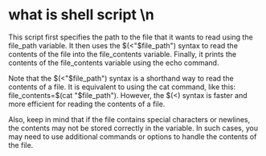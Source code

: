 # what is shell script \n

This script first specifies the path to the file that it wants to read using the file_path variable.
It then uses the $(<"$file_path") syntax to read the contents of the file into the file_contents variable.
Finally, it prints the contents of the file_contents variable using the echo command.

Note that the $(<"$file_path") syntax is a shorthand way to read the contents of a file.
It is equivalent to using the cat command, like this: file_contents=$(cat "$file_path").
However, the $(<) syntax is faster and more efficient for reading the contents of a file.

Also, keep in mind that if the file contains special characters or newlines,
the contents may not be stored correctly in the variable.
In such cases, you may need to use additional commands or options to handle the contents of the file.
